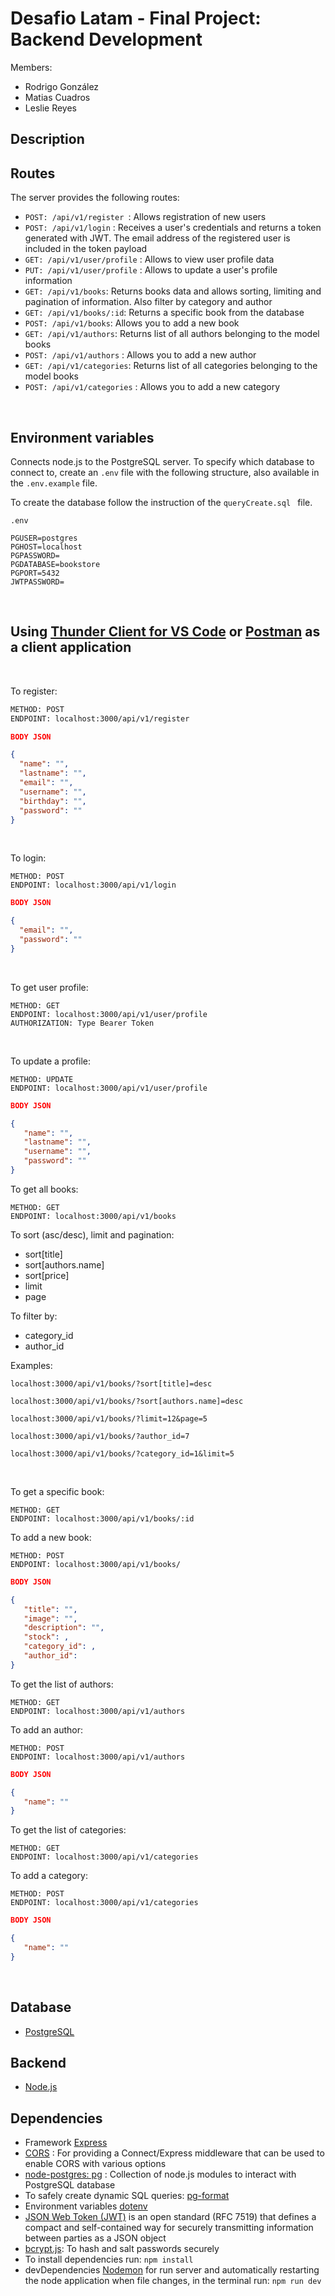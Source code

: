 # Desafio Latam - Final Project: Backend Development

Members:
- Rodrigo González
- Matias Cuadros
- Leslie Reyes

## Description


## Routes
The server provides the following routes:

- `POST: /api/v1/register `: Allows registration of new users
- `POST: /api/v1/login` : Receives a user's credentials and returns a token generated with JWT. The email address of the registered user is included in the token payload
- `GET: /api/v1/user/profile` : Allows to view user profile data
- `PUT: /api/v1/user/profile` : Allows to update a user's profile information 
- `GET: /api/v1/books`: Returns books data and allows sorting, limiting and pagination of information. Also filter by category and author
- `GET: /api/v1/books/:id`: Returns a specific book from the database
- `POST: /api/v1/books`: Allows you to add a new book
- `GET: /api/v1/authors`: Returns list of all authors belonging to the model books
- `POST: /api/v1/authors` : Allows you to add a new author
- `GET: /api/v1/categories`: Returns list of all categories belonging to the model books
- `POST: /api/v1/categories` : Allows you to add a new category

<br>


Environment variables
-------
Connects node.js to the PostgreSQL server. To specify which database to connect to, create an `.env` file with the following structure, also available in the `.env.example` file.

To create the database follow the instruction of the `queryCreate.sql ` file.

```
.env

PGUSER=postgres 
PGHOST=localhost
PGPASSWORD=
PGDATABASE=bookstore
PGPORT=5432
JWTPASSWORD=
```

<br>


Using [Thunder Client for VS Code](https://www.thunderclient.com/) or [Postman](https://www.postman.com/) as a client application
-------
<br>

To register:
```html
METHOD: POST 
ENDPOINT: localhost:3000/api/v1/register
```
```JSON
BODY JSON

{
  "name": "",
  "lastname": "",
  "email": "",
  "username": "",
  "birthday": "",
  "password": ""
}
```

<br>

To login:

```
METHOD: POST
ENDPOINT: localhost:3000/api/v1/login
```

```JSON
BODY JSON

{
  "email": "",
  "password": ""
}
```
<br>

To get user profile:

```
METHOD: GET
ENDPOINT: localhost:3000/api/v1/user/profile
AUTHORIZATION: Type Bearer Token
```
<br>

To update a profile:

```
METHOD: UPDATE
ENDPOINT: localhost:3000/api/v1/user/profile
```

```JSON
BODY JSON

{
   "name": "",
   "lastname": "",
   "username": "",
   "password": ""
}
```

To get all books:

```
METHOD: GET
ENDPOINT: localhost:3000/api/v1/books
```

To sort (asc/desc), limit and pagination:

- sort[title]
- sort[authors.name]
- sort[price]
- limit
- page

To filter by:
- category_id
- author_id

Examples:

```
localhost:3000/api/v1/books/?sort[title]=desc
```

```
localhost:3000/api/v1/books/?sort[authors.name]=desc
```

```
localhost:3000/api/v1/books/?limit=12&page=5
```

```
localhost:3000/api/v1/books/?author_id=7
```
```
localhost:3000/api/v1/books/?category_id=1&limit=5
```

<br>

To get a specific book:

```
METHOD: GET
ENDPOINT: localhost:3000/api/v1/books/:id
```

To add a new book:

```
METHOD: POST
ENDPOINT: localhost:3000/api/v1/books/
```

```JSON
BODY JSON

{
   "title": "",
   "image": "",
   "description": "",
   "stock": ,
   "category_id": ,
   "author_id": 
}
```

To get the list of authors:

```
METHOD: GET
ENDPOINT: localhost:3000/api/v1/authors
```

To add an author:

```
METHOD: POST
ENDPOINT: localhost:3000/api/v1/authors
```


```JSON
BODY JSON

{
   "name": ""
}
```

To get the list of categories:

```
METHOD: GET
ENDPOINT: localhost:3000/api/v1/categories
```

To add a category:

```
METHOD: POST
ENDPOINT: localhost:3000/api/v1/categories
```


```JSON
BODY JSON

{
   "name": ""
}
```


<br>

Database
-------
- [PostgreSQL](https://www.postgresql.org/)


Backend
-------

- [Node.js](https://nodejs.dev/)



## Dependencies

- Framework [Express](https://expressjs.com/es/)
- [CORS](https://expressjs.com/en/resources/middleware/cors.html) : For providing a Connect/Express middleware that can be used to enable CORS with various options 
- [node-postgres: pg](https://node-postgres.com/) : Collection of node.js modules to interact with PostgreSQL database 
- To safely create dynamic SQL queries: [pg-format](https://www.npmjs.com/package/pg-format)
- Environment variables [dotenv](https://www.npmjs.com/package/dotenv)
- [JSON Web Token (JWT)](https://jwt.io/) is an open standard (RFC 7519) that defines a compact and self-contained way for securely transmitting information between parties as a JSON object
- [bcrypt.js](https://www.npmjs.com/package/bcryptjs): To hash and salt passwords securely
- To install dependencies run: `npm install`
- devDependencies [Nodemon](https://www.npmjs.com/package/nodemon) for run server and automatically restarting the node application when file changes, in the terminal run: `npm run dev`